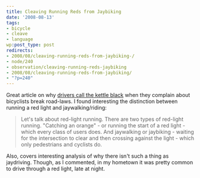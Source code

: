 ```yaml
---
title: Cleaving Running Reds from Jaybiking
date: '2008-08-13'
tags:
- bicycle
- cleave
- language
wp:post_type: post
redirects:
- 2008/08/cleaving-running-reds-from-jaybiking-/
- node/240
- observation/cleaving-running-reds-jaybiking
- 2008/08/cleaving-running-reds-from-jaybiking/
- "?p=240"
---
```


Great article on why [drivers call the kettle black](http://www.thewashcycle.com/2008/07/the-myth-of-the.html?cid=126259538#comment-126259538) when they complain about bicyclists break road-laws. I found interesting the distinction between running a red light and jaywalking/riding:

>

> Let's talk about red-light running. There are two types of red-light running. "Catching an orange" - or running the start of a red light - which every class of users does. And jaywalking or jaybiking - waiting for the intersection to clear and then crossing against the light - which only pedestrians and cyclists do.

Also, covers interesting analysis of why there isn't such a thing as jaydriving. Though, as I commented, in my hometown it was pretty common to drive through a red light, late at night.
